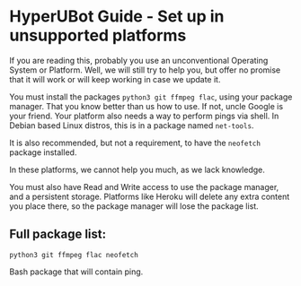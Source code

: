 # HyperUBot Guide - Set up in unsupported platforms

If you are reading this, probably you use an unconventional Operating System or Platform. Well, we will still try to help you, but offer no promise that it will work or will keep working in case we update it.

You must install the packages ``python3 git ffmpeg flac``, using your package manager. That you know better than us how to use. If not, uncle Google is your friend. Your platform also needs a way to perform pings via shell. In Debian based Linux distros, this is in a package named ``net-tools``.

It is also recommended, but not a requirement, to have the ``neofetch`` package installed.

In these platforms, we cannot help you much, as we lack knowledge.

You must also have Read and Write access to use the package manager, and a persistent storage. Platforms like Heroku will delete any extra content you place there, so the package manager will lose the package list.

## Full package list:

``python3 git ffmpeg flac neofetch`` 

Bash package that will contain ping.
